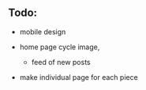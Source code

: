 ## Todo:

- mobile design

- home page cycle image,
    - feed of new posts

- make individual page for each piece